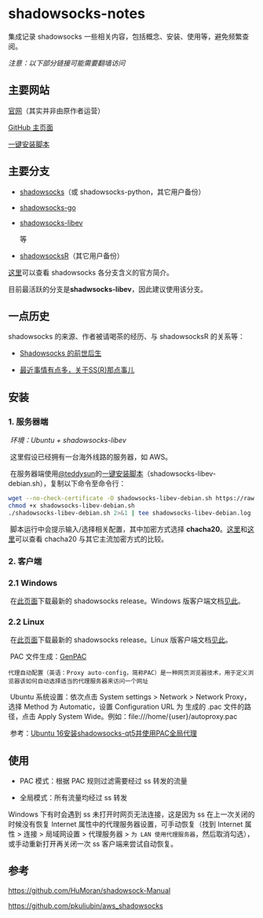 # shadowsocks-notes

集成记录 shadowsocks 一些相关内容，包括概念、安装、使用等，避免频繁查阅。

*注意：以下部分链接可能需要翻墙访问*

## 主要网站

[官网](http://shadowsocks.org/en/index.html)（其实并非由原作者运营）

[GitHub 主页面](https://github.com/shadowsocks)

[一键安装脚本](https://github.com/teddysun/shadowsocks_install)

## 主要分支

- [shadowsocks](https://github.com/ziggear/shadowsocks)（或 shadowsocks-python，其它用户备份）

- [shadowsocks-go](https://github.com/shadowsocks/shadowsocks-go)

- [shadowsocks-libev](https://github.com/shadowsocks/shadowsocks-libev)

  等

- [shadowsocksR](https://github.com/shadowsocksr-backup/shadowsocksr)（其它用户备份）

[这里](https://shadowsocks.org/en/download/servers.html)可以查看 shadowsocks 各分支含义的官方简介。

目前最活跃的分支是**shadwsocks-libev**，因此建议使用该分支。

## 一点历史

 shadowsocks 的来源、作者被请喝茶的经历、与 shadowsocksR 的关系等：

- [Shadowsocks 的前世后生](http://www.chinagfw.org/2016/08/shadowsocks_31.html)

- [最近事情有点多，关于SS(R)那点事儿](https://blog.wateroot.com/thinking/2017-07-27-news-about-ssr.html)

## 安装

### 1. 服务器端

​	*环境：Ubuntu + shadowsocks-libev*

​	这里假设已经拥有一台海外线路的服务器，如 AWS。

​	在服务器端使用[@teddysun](https://github.com/teddysun)的[一键安装脚本](https://teddysun.com/358.html)（shadowsocks-libev-debian.sh），复制以下命令至命令行：

```bash
wget --no-check-certificate -O shadowsocks-libev-debian.sh https://raw.githubusercontent.com/teddysun/shadowsocks_install/master/shadowsocks-libev-debian.sh
chmod +x shadowsocks-libev-debian.sh
./shadowsocks-libev-debian.sh 2>&1 | tee shadowsocks-libev-debian.log
```

​	脚本运行中会提示输入/选择相关配置，其中加密方式选择 **chacha20**。[这里](http://jaminzhang.github.io/network/understanding-ChaCha20/)和[这里](http://www.fanooo.com/archives/262)可以查看 chacha20 与其它主流加密方式的比较。

### 2. 客户端

### 2.1 Windows

​	在[此页面](https://github.com/shadowsocks/shadowsocks-windows/releases)下载最新的 shadowsocks release。Windows 版客户端文档[见此](https://github.com/shadowsocks/shadowsocks-windows)。

### 2.2 Linux

​	在[此页面](https://github.com/shadowsocks/shadowsocks-qt5/releases)下载最新的 shadowsocks release。Linux 版客户端文档[见此](https://github.com/shadowsocks/shadowsocks-qt5)。

​	PAC 文件生成：[GenPAC](https://github.com/JinnLynn/genpac)

```
代理自动配置（英语：Proxy auto-config，简称PAC）是一种网页浏览器技术，用于定义浏览器该如何自动选择适当的代理服务器来访问一个网址
```

​	Ubuntu 系统设置：依次点击 System settings > Network > Network Proxy，选择 Method 为 Automatic，设置 Configuration URL 为 生成的 .pac 文件的路径，点击 Apply System Wide。例如：file:///home/{user}/autoproxy.pac

​	参考：[Ubuntu 16安装shadowsocks-qt5并使用PAC全局代理](https://www.litcc.com/2016/12/29/Ubuntu16-shadowsocks-pac/index.html)

## 使用

- PAC 模式：根据 PAC 规则过滤需要经过 ss 转发的流量

- 全局模式：所有流量均经过 ss 转发

Windows 下有时会遇到 ss 未打开时网页无法连接，这是因为 ss 在上一次关闭的时候没有恢复 Internet 属性中的代理服务器设置，可手动恢复（找到 Internet 属性 > 连接 > 局域网设置 > 代理服务器 > `为 LAN 使用代理服务器`，然后取消勾选），或手动重新打开再关闭一次 ss 客户端来尝试自动恢复。

## 参考

https://github.com/HuMoran/shadowsock-Manual

https://github.com/pkuliubin/aws_shadowsocks
